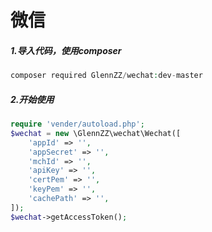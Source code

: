 # 微信

##### 1.导入代码，使用composer
```php
composer required GlennZZ/wechat:dev-master
```

##### 2.开始使用
```php
require 'vender/autoload.php';
$wechat = new \GlennZZ\wechat\Wechat([
    'appId' => '',
    'appSecret' => '',
    'mchId' => '',
    'apiKey' => '',
    'certPem' => '',
    'keyPem' => '',
    'cachePath' => '',
]);
$wechat->getAccessToken();
```
